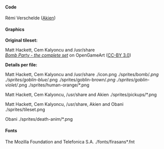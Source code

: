 #### Code

Rémi Verschelde ([Akien](http://github.com/akien-mga))

#### Graphics

**Original tileset:**  

Matt Hackett, Cem Kalyoncu and /usr/share  
[*Bomb Party - the complete set*](http://opengameart.org/content/bomb-party-the-complete-set) on OpenGameArt ([CC-BY 3.0](http://creativecommons.org/licenses/by/3.0/))

**Details per file:**

Matt Hackett, Cem Kalyoncu and /usr/share
./icon.png
./sprites/bomb/*.png
./sprites/goblin-blue/*.png
./sprites/goblin-brown/*.png
./sprites/goblin-violet/*.png
./sprites/human-orange/*.png

Matt Hackett, Cem Kalyoncu, /usr/share and Akien
./sprites/pickups/*.png

Matt Hackett, Cem Kalyoncu, /usr/share, Akien and Obani
./sprites/tileset.png

Obani
./sprites/death-anim/*.png

#### Fonts

The Mozilla Foundation and Telefonica S.A.
./fonts/firasans*.fnt
